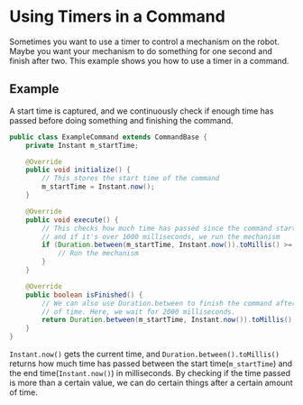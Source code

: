 Using Timers in a Command
===
Sometimes you want to use a timer to control a mechanism on the robot. Maybe you want your mechanism to do something for one second and finish after two. This example shows you how to use a timer in a command.  

Example
---
A start time is captured, and we continuously check if enough time has passed before doing something and finishing the command.
```java
public class ExampleCommand extends CommandBase {
	private Instant m_startTime;

	@Override
	public void initialize() {
		// This stores the start time of the command
		m_startTime = Instant.now();
	}

	@Override
	public void execute() {
		// This checks how much time has passed since the command started,
		// and if it's over 1000 milliseconds, we run the mechanism
		if (Duration.between(m_startTime, Instant.now()).toMillis() >= 1000) {
			// Run the mechanism
		}
	}

	@Override
	public boolean isFinished() {
		// We can also use Duration.between to finish the command after a certain amount
		// of time. Here, we wait for 2000 milliseconds.
		return Duration.between(m_startTime, Instant.now()).toMillis() >= 2000;
	}
}
```
`Instant.now()` gets the current time, and `Duration.between().toMillis()` returns how much time has passed between the start time(`m_startTime`) and the end time(`Instant.now()`) in milliseconds. By checking if the time passed is more than a certain value, we can do certain things after a certain amount of time.
